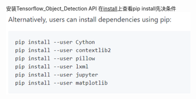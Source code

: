 安装Tensorflow_Object_Detection API
在[install](https://github.com/tensorflow/models/blob/master/research/object_detection/g3doc/installation.md)上查看pip install先决条件
![](https://github.com/czwinner/DeepLearning/blob/master/pedestrian_demo/pictures/%E5%AE%89%E8%A3%85%E5%85%88%E5%86%B3%E6%9D%A1%E4%BB%B6.png)
